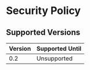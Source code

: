 # Security Policy

## Supported Versions

| Version | Supported Until |
| ------- | --------------- |
| 0.2     | Unsupported     |
